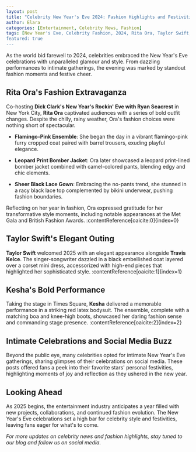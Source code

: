 ```yaml
---
layout: post
title: "Celebrity New Year's Eve 2024: Fashion Highlights and Festivities"
author: Elara
categories: [Entertainment, Celebrity News, Fashion]
tags: [New Year's Eve, Celebrity Fashion, 2024, Rita Ora, Taylor Swift, Kesha]
featured: true
---
```


As the world bid farewell to 2024, celebrities embraced the New Year's Eve celebrations with unparalleled glamour and style. From dazzling performances to intimate gatherings, the evening was marked by standout fashion moments and festive cheer.

## Rita Ora's Fashion Extravaganza

Co-hosting **Dick Clark's New Year's Rockin' Eve with Ryan Seacrest** in New York City, **Rita Ora** captivated audiences with a series of bold outfit changes. Despite the chilly, rainy weather, Ora's fashion choices were nothing short of spectacular.

- **Flamingo-Pink Ensemble**: She began the day in a vibrant flamingo-pink furry cropped coat paired with barrel trousers, exuding playful elegance.

- **Leopard Print Bomber Jacket**: Ora later showcased a leopard print-lined bomber jacket combined with camel-colored pants, blending edgy and chic elements.

- **Sheer Black Lace Gown**: Embracing the no-pants trend, she stunned in a racy black lace top complemented by bikini underwear, pushing fashion boundaries.

Reflecting on her year in fashion, Ora expressed gratitude for her transformative style moments, including notable appearances at the Met Gala and British Fashion Awards. :contentReference[oaicite:0]{index=0}

## Taylor Swift's Elegant Outing

**Taylor Swift** welcomed 2025 with an elegant appearance alongside **Travis Kelce**. The singer-songwriter dazzled in a black embellished coat layered over a corset mini dress, accessorized with high-end pieces that highlighted her sophisticated style. :contentReference[oaicite:1]{index=1}

## Kesha's Bold Performance

Taking the stage in Times Square, **Kesha** delivered a memorable performance in a striking red latex bodysuit. The ensemble, complete with a matching boa and knee-high boots, showcased her daring fashion sense and commanding stage presence. :contentReference[oaicite:2]{index=2}

## Intimate Celebrations and Social Media Buzz

Beyond the public eye, many celebrities opted for intimate New Year's Eve gatherings, sharing glimpses of their celebrations on social media. These posts offered fans a peek into their favorite stars' personal festivities, highlighting moments of joy and reflection as they ushered in the new year.

## Looking Ahead

As 2025 begins, the entertainment industry anticipates a year filled with new projects, collaborations, and continued fashion evolution. The New Year's Eve celebrations set a high bar for celebrity style and festivities, leaving fans eager for what's to come.

*For more updates on celebrity news and fashion highlights, stay tuned to our blog and follow us on social media.*

